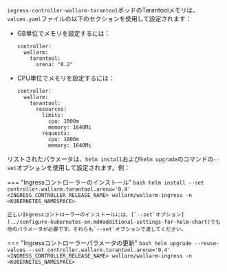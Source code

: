 `ingress-controller-wallarm-tarantool`ポッドのTarantoolメモリは、`values.yaml`ファイルの以下のセクションを使用して設定されます：

* GB単位でメモリを設定するには：
    ```
    controller:
      wallarm:
        tarantool:
          arena: "0.2"
    ```

* CPU単位でメモリを設定するには：
    ```
    controller:
      wallarm:
        tarantool:
          resources:
            limits:
              cpu: 1000m
              memory: 1640Mi
            requests:
              cpu: 1000m
              memory: 1640Mi
    ```

リストされたパラメータは、`helm install`および`helm upgrade`のコマンドの`--set`オプションを使用して設定されます。例：

=== "Ingressコントローラーのインストール"
    ```bash
    helm install --set controller.wallarm.tarantool.arena='0.4' <INGRESS_CONTROLLER_RELEASE_NAME> wallarm/wallarm-ingress -n <KUBERNETES_NAMESPACE>
    ```

    正しいIngressコントローラーのインストールには、[`--set`オプション](../configure-kubernetes-en.md#additional-settings-for-helm-chart)でも他のパラメータが必要です。それらも`--set`オプションで渡してください。
=== "Ingressコントローラーパラメータの更新"
    ```bash
    helm upgrade --reuse-values --set controller.wallarm.tarantool.arena='0.4' <INGRESS_CONTROLLER_RELEASE_NAME> wallarm/wallarm-ingress -n <KUBERNETES_NAMESPACE>
    ```